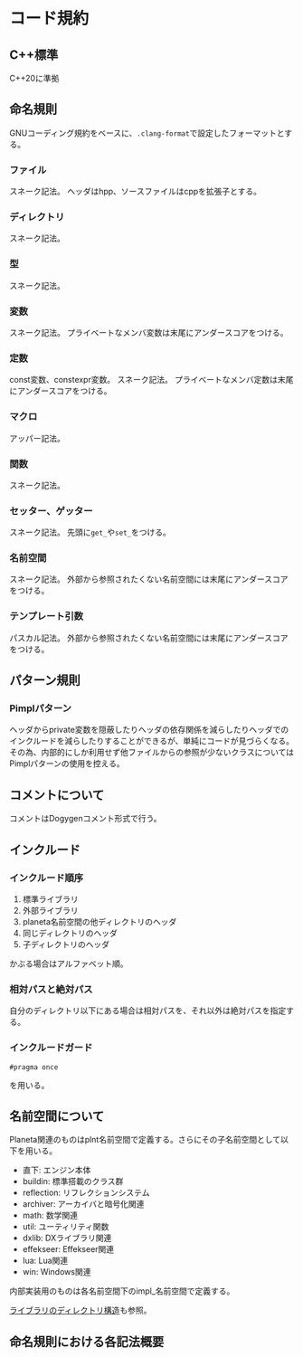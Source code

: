 # コード規約

## C++標準

C++20に準拠

## 命名規則

GNUコーディング規約をベースに、`.clang-format`で設定したフォーマットとする。

### ファイル

スネーク記法。
ヘッダはhpp、ソースファイルはcppを拡張子とする。

### ディレクトリ

スネーク記法。

### 型

スネーク記法。

### 変数

スネーク記法。
プライベートなメンバ変数は末尾にアンダースコアをつける。

### 定数

const変数、constexpr変数。
スネーク記法。
プライベートなメンバ定数は末尾にアンダースコアをつける。

### マクロ

アッパー記法。

### 関数

スネーク記法。

### セッター、ゲッター

スネーク記法。
先頭に`get_`や`set_`をつける。

### 名前空間

スネーク記法。
外部から参照されたくない名前空間には末尾にアンダースコアをつける。

### テンプレート引数

パスカル記法。
外部から参照されたくない名前空間には末尾にアンダースコアをつける。

## パターン規則

### Pimplパターン

ヘッダからprivate変数を隠蔽したりヘッダの依存関係を減らしたりヘッダでのインクルードを減らしたりすることができるが、単純にコードが見づらくなる。
その為、内部的にしか利用せず他ファイルからの参照が少ないクラスについてはPimplパターンの使用を控える。

## コメントについて

コメントはDogygenコメント形式で行う。

## インクルード

### インクルード順序

1. 標準ライブラリ
1. 外部ライブラリ
1. planeta名前空間の他ディレクトリのヘッダ
1. 同じディレクトリのヘッダ
1. 子ディレクトリのヘッダ

かぶる場合はアルファベット順。

### 相対パスと絶対パス

自分のディレクトリ以下にある場合は相対パスを、それ以外は絶対パスを指定する。

### インクルードガード

```#pragma once```

を用いる。

## 名前空間について

Planeta関連のものはplnt名前空間で定義する。さらにその子名前空間として以下を用いる。

- 直下: エンジン本体
- buildin: 標準搭載のクラス群
- reflection: リフレクションシステム
- archiver: アーカイバと暗号化関連
- math: 数学関連
- util: ユーティリティ関数
- dxlib: DXライブラリ関連
- effekseer: Effekseer関連
- lua: Lua関連
- win: Windows関連

内部実装用のものは各名前空間下のimpl_名前空間で定義する。

[ライブラリのディレクトリ構造](LibraryDirectory.md)も参照。

## 命名規則における各記法概要
